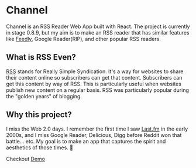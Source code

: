 # Channel

Channel is an RSS Reader Web App built with React. The project is currently in stage 0.8.9, but my aim is to make an RSS reader that has similar features like [Feedly](https://feedly.com/), Google Reader(RIP), and other popular RSS readers.

## What is RSS Even?

[RSS](https://en.wikipedia.org/wiki/RSS) stands for Really Simple Syndication. It's a way for websites to share their content online so subscribers can get that content. Subscribers can get this content by way of RSS. This is particularly useful when websites publish new content on a regular basis. RSS was particularly popular during the "golden years" of blogging. 

## Why this project?

I miss the Web 2.0 days. I remember the first time I saw [Last.fm](https://www.last.fm/) in the early 2000s, and I miss Google Reader, Delicious, Digg before Reddit won that battle... etc. My goal is to make an app that captures the spirit and aesthetics of those times. 🙂 

Checkout [Demo](https://yarocruz.github.io/channel/)